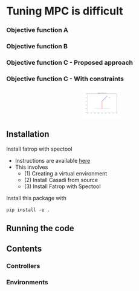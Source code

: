 # Tuning MPC is difficult



### Objective function A







### Objective function B


### Objective function C - Proposed approach

### Objective function C - With constraints

<div align="center">
    <img src="animations/mymovie.gif" style="max-width: 20%;">
</div>

## Installation

Install fatrop with spectool 
- Instructions are available [here](https://github.com/meco-group/fatrop/blob/main/compilation_instructions.md)
- This involves 
    - (1) Creating a virtual environment
    - (2) Install Casadi from source
    - (3) Install Fatrop with Spectool 
    
Install this package with
```
pip install -e .
```

## Running the code

## Contents

### Controllers

### Environments